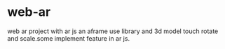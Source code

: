 # web-ar
web ar project with ar js an aframe use library and 3d model touch rotate and scale.some implement feature in ar js. 

